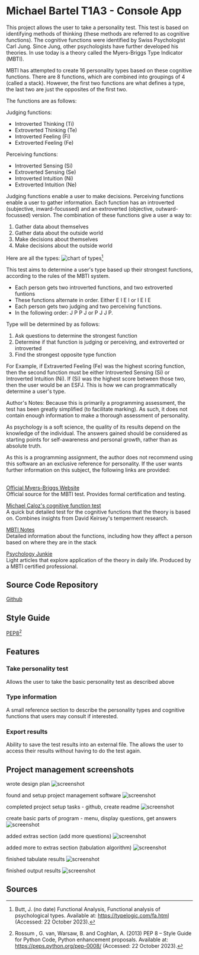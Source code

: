 # Michael Bartel T1A3 - Console App

This project allows the user to take a personality test.  This test is based on identifying methods of thinking (these methods are referred to as cognitive functions).  The cognitive functions were identified by Swiss Psychologist Carl Jung.  Since Jung, other psychologists have further developed his theories.  In use today is a theory called the Myers-Briggs Type Indicator (MBTI).

MBTI has attempted to create 16 personality types based on these cognitive functions.  There are 8 functions, which are combined into groupings of 4 (called a stack).  However, the first two functions are what defines a type, the last two are just the opposites of the first two.

The functions are as follows: <br>

Judging functions:
* Introverted Thinking (Ti)
* Extroverted Thinking (Te)
* Introverted Feeling (Fi)
* Extroverted Feeling (Fe)

Perceiving functions:
* Introverted Sensing (Si)
* Extroverted Sensing (Se)
* Introverted Intuition (Ni)
* Extroverted Intuition (Ne)

Judging functions enable a user to make decisions.  Perceiving functions enable a user to gather information.  Each function has an introverted (subjective, inward-focussed) and an extroverted (objective, outward-focussed) version.  The combination of these functions give a user a way to:

1. Gather data about themselves
1. Gather data about the outside world
1. Make decisions about themselves
1. Make decisions about the outside world

Here are all the types:
![chart of types](docs/types%20chart.jpg)[^1]

This test aims to determine a user's type based up their strongest functions, according to the rules of the MBTI system.

* Each person gets two introverted functions, and two extroverted funtions
* These functions alternate in order.  Either E I E I  or  I E I E
* Each person gets two judging and two perceiving functions.  
* In the following order: J P P J  or  P J J P.

Type will be determined by as follows:
1. Ask questions to determine the strongest function
1. Determine if that function is judging or perceiving, and extroverted or introverted
1. Find the strongest opposite type function

For Example, if Extraverted Feeling (Fe) was the highest scoring function, then the second function must be either Introverted Sensing (Si) or Introverted Intuition (Ni).  If (Si) was the highest score between those two, then the user would be an ESFJ.  This is how we can programmatically determine a user's type.

Author's Notes:  Because this is primarily a programming assessment, the test has been greatly simplified (to facilitate marking).  As such, it does not contain enough information to make a thorough assessment of personality.

As psychology is a soft science, the quality of its results depend on the knowledge of the individual.  The answers gained should be considered as starting points for self-awareness and personal growth, rather than as absolute truth.

As this is a programming assignment, the author does not recommend using this software an an exclusive reference for personality.  If the user wants further information on this subject, the following links are provided:<br><br>

[Official Myers-Briggs Website](https://www.themyersbriggs.com/en-US/)<br>
Official source for the MBTI test.  Provides formal certification and testing.

[Michael Caloz's cognitive function test](https://www.michaelcaloz.com/personality/)<br>
A quick but detailed test for the cognitive functions that the theory is based on.  Combines insights from David Keirsey's temperment research.

[MBTI Notes](https://mbti-notes.tumblr.com/)<br>
Detailed information about the functions, including how they affect a person based on where they are in the stack

[Psychology Junkie](https://www.psychologyjunkie.com/)<br>
Light articles that explore application of the theory in daily life.  Produced by a MBTI certified professional.

## Source Code Repository
[Github](https://github.com/Caxhimel/T1A3)

## Style Guide ##
[PEP8](https://pep8.org/)[^2]

## Features

### Take personality test
Allows the user to take the basic personality test as described above
### Type information
A small reference section to describe the personality types and cognitive functions that users may consult if interested.
### Export results
Ability to save the test results into an external file.  The allows the user to access their results without having to do the test again.

## Project management screenshots
wrote design plan
![screenshot](docs/screenshot%201.png)

found and setup project management software
![screenshot](docs/screenshot%202.png)

completed project setup tasks - github, create readme
![screenshot](docs/screenshot%203.png)

create basic parts of program - menu, display questions, get answers
![screenshot](docs/screenshot%204.png)

added extras section (add more questions)
![screenshot](docs/screenshot%205.png)

added more to extras section (tabulation algorithm)
![screenshot](docs/screenshot%206.png)

finished tabulate results
![screenshot](docs/screenshot%207.png)

finished output results
![screenshot](docs/screenshot%208.png)


## Sources
[^1]: Butt, J. (no date) Functional Analysis, Functional analysis of psychological types. Available at: https://typelogic.com/fa.html (Accessed: 22 October 2023). 

[^2]:Rossum , G. van, Warsaw, B. and Coghlan, A. (2013) PEP 8 – Style Guide for Python Code, Python enhancement proposals. Available at: https://peps.python.org/pep-0008/ (Accessed: 22 October 2023). 
